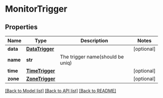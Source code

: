 # MonitorTrigger

## Properties
Name | Type | Description | Notes
------------ | ------------- | ------------- | -------------
**data** | [**DataTrigger**](DataTrigger.md) |  | [optional] 
**name** | **str** | The trigger name(should be uniq) | 
**time** | [**TimeTrigger**](TimeTrigger.md) |  | [optional] 
**zone** | [**ZoneTrigger**](ZoneTrigger.md) |  | [optional] 

[[Back to Model list]](../README.md#documentation-for-models) [[Back to API list]](../README.md#documentation-for-api-endpoints) [[Back to README]](../README.md)


